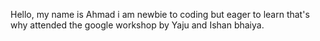 Hello, my name is Ahmad i am newbie to coding but eager to learn that's why attended the google workshop by Yaju and Ishan bhaiya.
